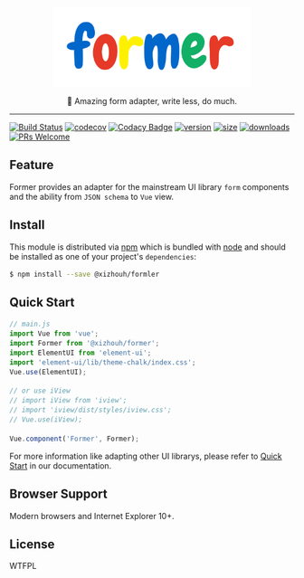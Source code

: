 <div align="center">

  <div style="text-align:center;">
    <img height="140" width="350" src="./docs/.vuepress/public/logo.png" alt="Former">
  </div>

  <p>👻 Amazing form adapter, write less, do much.</p>
</div>

<hr />

[![Build Status][build-badge]][build]
[![codecov][codecov-badge]][codecov]
[![Codacy Badge][code-quality-badge]][code-quality]
[![version][version-badge]][package]
[![size][size-badge]][package]
[![downloads][downloads-badge]][package]
[![PRs Welcome][prs-badge]][prs]

## Feature

Former provides an adapter for the mainstream UI library `form` components and the ability from `JSON schema` to `Vue` view.

## Install

This module is distributed via [npm][npm] which is bundled with [node][node] and
should be installed as one of your project's `dependencies`:

```bash
$ npm install --save @xizhouh/formler
```

## Quick Start

```js
// main.js
import Vue from 'vue';
import Former from '@xizhouh/former';
import ElementUI from 'element-ui';
import 'element-ui/lib/theme-chalk/index.css';
Vue.use(ElementUI);

// or use iView
// import iView from 'iview';
// import 'iview/dist/styles/iview.css';
// Vue.use(iView);

Vue.component('Former', Former);
```

For more information like adapting other UI librarys, please refer to [Quick Start][document-quick-start] in our documentation.

## Browser Support

Modern browsers and Internet Explorer 10+.

## License

WTFPL

[npm]: https://www.npmjs.com/
[node]: https://nodejs.org
[build-badge]: https://img.shields.io/travis/HuangXiZhou/former.svg?style=flat-square
[build]: https://travis-ci.org/HuangXiZhou/former
[codecov-badge]: https://img.shields.io/codecov/c/gh/HuangXiZhou/former.svg?style=flat-square
[codecov]: https://codecov.io/gh/HuangXiZhou/former
[code-quality-badge]: https://img.shields.io/codacy/grade/4653fb27e45e46de94e94364d53cdeef.svg?style=flat-square
[code-quality]: https://www.codacy.com/app/HuangXiZhou/former
[version-badge]: https://img.shields.io/npm/v/@xizhouh/former.svg?style=flat-square
[size-badge]: https://img.shields.io/bundlephobia/minzip/@xizhouh/former.svg?style=flat-square
[package]: https://www.npmjs.com/package/@xizhouh/former
[downloads-badge]: https://img.shields.io/npm/dm/@xizhouh/former.svg?style=flat-square
[prs-badge]: https://img.shields.io/badge/PRs-welcome-brightgreen.svg?style=flat-square
[prs]: https://github.com/HuangXiZhou/former/pulls
[document-quick-start]: https://huangxizhou.github.io/former/intro/quick-start.html
